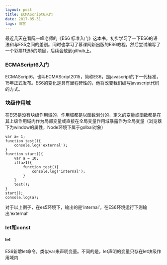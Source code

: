 ```yaml
---
layout: post
title: ECMAScript6入门
date: 2017-05-31
tags: 博客   
---
```



最近几天在看阮一峰老师的《ES6 标准入门》这本书，初步学习了一下ES6的语法和与ES5之间的差别。同时也学习了慕课网新出版的ES6教程，然后尝试编写了一个彩票11选5的项目，后续会放到github上。

### ECMAScript6入门

ECMAScript6，也叫ECMAScript2015，简称ES6，是javascript的下一代标准，15年正式发布。ES6的变化是具有里程碑性的，他将改变我们编写javascript代码的方式。

### 块级作用域

在ES5是没有块级作用域的，作用域都是以函数划分的，定义的变量或函数都是在其上级作用域内作为局部变量或直接在全局变量作用域暴露作为全局变量（浏览器下为window的属性，Node环境下属于golbal对象）

```
var a= 1;
function test(){
    console.log('external');
}
function start(){
    var a = 10;
    if(a>1){
        function test(){
            console.log('internal');
        }
    }
    test();
}
start();
console.log(a);
```

对于以上例子，在es5环境下，输出的是‘internal’，在ES6环境运行下则输出‘external’

### let和const
#### let
ES6新增let命令，类似var来声明变量。不同的是，let声明的变量只存在let块级作用域内